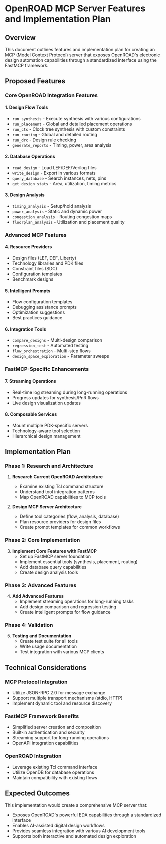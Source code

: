 # OpenROAD MCP Server Features and Implementation Plan

## Overview

This document outlines features and implementation plan for creating an MCP (Model Context Protocol) server that exposes OpenROAD's electronic design automation capabilities through a standardized interface using the FastMCP framework.

## Proposed Features

### Core OpenROAD Integration Features

#### 1. Design Flow Tools
- `run_synthesis` - Execute synthesis with various configurations
- `run_placement` - Global and detailed placement operations
- `run_cts` - Clock tree synthesis with custom constraints
- `run_routing` - Global and detailed routing
- `run_drc` - Design rule checking
- `generate_reports` - Timing, power, area analysis

#### 2. Database Operations
- `read_design` - Load LEF/DEF/Verilog files
- `write_design` - Export in various formats
- `query_database` - Search instances, nets, pins
- `get_design_stats` - Area, utilization, timing metrics

#### 3. Design Analysis
- `timing_analysis` - Setup/hold analysis
- `power_analysis` - Static and dynamic power
- `congestion_analysis` - Routing congestion maps
- `floorplan_analysis` - Utilization and placement quality

### Advanced MCP Features

#### 4. Resource Providers
- Design files (LEF, DEF, Liberty)
- Technology libraries and PDK files
- Constraint files (SDC)
- Configuration templates
- Benchmark designs

#### 5. Intelligent Prompts
- Flow configuration templates
- Debugging assistance prompts
- Optimization suggestions
- Best practices guidance

#### 6. Integration Tools
- `compare_designs` - Multi-design comparison
- `regression_test` - Automated testing
- `flow_orchestration` - Multi-step flows
- `design_space_exploration` - Parameter sweeps

### FastMCP-Specific Enhancements

#### 7. Streaming Operations
- Real-time log streaming during long-running operations
- Progress updates for synthesis/PnR flows
- Live design visualization updates

#### 8. Composable Services
- Mount multiple PDK-specific servers
- Technology-aware tool selection
- Hierarchical design management

## Implementation Plan

### Phase 1: Research and Architecture
1. **Research Current OpenROAD Architecture**
   - Examine existing Tcl command structure
   - Understand tool integration patterns
   - Map OpenROAD capabilities to MCP tools

2. **Design MCP Server Architecture**
   - Define tool categories (flow, analysis, database)
   - Plan resource providers for design files
   - Create prompt templates for common workflows

### Phase 2: Core Implementation
3. **Implement Core Features with FastMCP**
   - Set up FastMCP server foundation
   - Implement essential tools (synthesis, placement, routing)
   - Add database query capabilities
   - Create design analysis tools

### Phase 3: Advanced Features
4. **Add Advanced Features**
   - Implement streaming operations for long-running tasks
   - Add design comparison and regression testing
   - Create intelligent prompts for flow guidance

### Phase 4: Validation
5. **Testing and Documentation**
   - Create test suite for all tools
   - Write usage documentation
   - Test integration with various MCP clients

## Technical Considerations

### MCP Protocol Integration
- Utilize JSON-RPC 2.0 for message exchange
- Support multiple transport mechanisms (stdio, HTTP)
- Implement dynamic tool and resource discovery

### FastMCP Framework Benefits
- Simplified server creation and composition
- Built-in authentication and security
- Streaming support for long-running operations
- OpenAPI integration capabilities

### OpenROAD Integration
- Leverage existing Tcl command interface
- Utilize OpenDB for database operations
- Maintain compatibility with existing flows

## Expected Outcomes

This implementation would create a comprehensive MCP server that:
- Exposes OpenROAD's powerful EDA capabilities through a standardized interface
- Enables AI-assisted digital design workflows
- Provides seamless integration with various AI development tools
- Supports both interactive and automated design exploration
